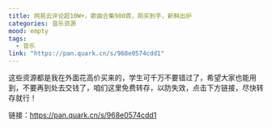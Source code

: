 ```yaml
---
title: 网易云评论超10W+，歌曲合集900首，刚买到手，新鲜出炉
categories: 音乐资源
mood: empty
tags:
  - 音乐
link: "https://pan.quark.cn/s/968e0574cdd1"
---
```





这些资源都是我在外面花高价买来的，学生可千万不要错过了，希望大家也能用到，不要再到处去交钱了，咱们这里免费转存，以防失效，点击下方链接，尽快转存就行！




链接：https://pan.quark.cn/s/968e0574cdd1








